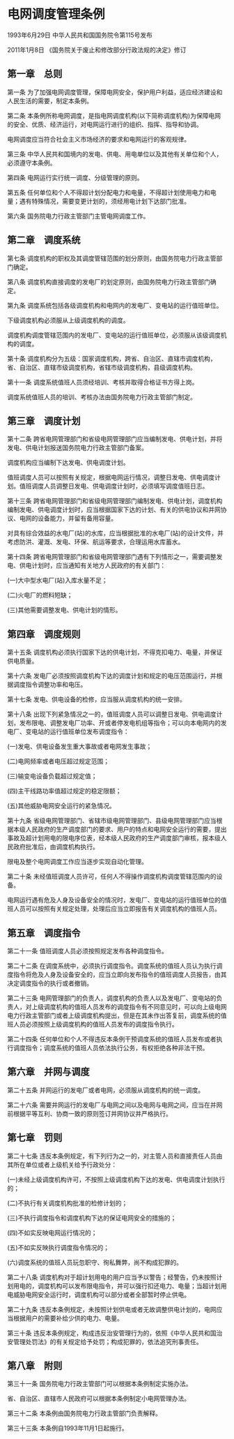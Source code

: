 # 电网调度管理条例

1993年6月29日 中华人民共和国国务院令第115号发布

2011年1月8日 《国务院关于废止和修改部分行政法规的决定》修订

<!-- INFO END -->

## 第一章　总则

第一条 为了加强电网调度管理，保障电网安全，保护用户利益，适应经济建设和人民生活的需要，制定本条例。

第二条 本条例所称电网调度，是指电网调度机构(以下简称调度机构)为保障电网的安全、优质、经济运行，对电网运行进行的组织、指挥、指导和协调。

电网调度应当符合社会主义市场经济的要求和电网运行的客观规律。

第三条 中华人民共和国境内的发电、供电、用电单位以及其他有关单位和个人，必须遵守本条例。

第四条 电网运行实行统一调度、分级管理的原则。

第五条 任何单位和个人不得超计划分配电力和电量，不得超计划使用电力和电量；遇有特殊情况，需要变更计划的，须经用电计划下达部门批准。

第六条 国务院电力行政主管部门主管电网调度工作。

## 第二章　调度系统

第七条 调度机构的职权及其调度管辖范围的划分原则，由国务院电力行政主管部门确定。

第八条 调度机构直接调度的发电厂的划定原则，由国务院电力行政主管部门确定。

第九条 调度系统包括各级调度机构和电网内的发电厂、变电站的运行值班单位。

下级调度机构必须服从上级调度机构的调度。

调度机构调度管辖范围内的发电厂、变电站的运行值班单位，必须服从该级调度机构的调度。

第十条 调度机构分为五级：国家调度机构，跨省、自治区、直辖市调度机构，省、自治区、直辖市级调度机构，省辖市级调度机构，县级调度机构。

第十一条 调度系统值班人员须经培训、考核并取得合格证书方得上岗。

调度系统值班人员的培训、考核办法由国务院电力行政主管部门制定。

## 第三章　调度计划

第十二条 跨省电网管理部门和省级电网管理部门应当编制发电、供电计划，并将发电、供电计划报送国务院电力行政主管部门备案。

调度机构应当编制下达发电、供电调度计划。

值班调度人员可以按照有关规定，根据电网运行情况，调整日发电、供电调度计划。值班调度人员调整日发电、供电调度计划时，必须填写调度值班日志。

第十三条 跨省电网管理部门和省级电网管理部门编制发电、供电计划，调度机构编制发电、供电调度计划时，应当根据国家下达的计划、有关的供电协议和并网协议、电网的设备能力，并留有备用容量。

对具有综合效益的水电厂(站)的水库，应当根据批准的水电厂(站)的设计文件，并考虑防洪、灌溉、发电、环保、航运等要求，合理运用水库蓄水。

第十四条 跨省电网管理部门和省级电网管理部门遇有下列情形之一，需要调整发电、供电计划时，应当通知有关地方人民政府的有关部门：

(一)大中型水电厂(站)入库水量不足；

(二)火电厂的燃料短缺；

(三)其他需要调整发电、供电计划的情形。

## 第四章　调度规则

第十五条 调度机构必须执行国家下达的供电计划，不得克扣电力、电量，并保证供电质量。

第十六条 发电厂必须按照调度机构下达的调度计划和规定的电压范围运行，并根据调度指令调整功率和电压。

第十七条 发电、供电设备的检修，应当服从调度机构的统一安排。

第十八条 出现下列紧急情况之一的，值班调度人员可以调整日发电、供电调度计划，发布限电、调整发电厂功率、开或者停发电机组等指令；可以向本电网内的发电厂、变电站的运行值班单位发布调度指令：

(一)发电、供电设备发生重大事故或者电网发生事故；

(二)电网频率或者电压超过规定范围；

(三)输变电设备负载超过规定值；

(四)主干线路功率值超过规定的稳定限额；

(五)其他威胁电网安全运行的紧急情况。

第十九条 省级电网管理部门、省辖市级电网管理部门、县级电网管理部门应当根据本级人民政府的生产调度部门的要求、用户的特点和电网安全运行的需要，提出事故及超计划用电的限电序位表，经本级人民政府的生产调度部门审核，报本级人民政府批准后，由调度机构执行。

限电及整个电网调度工作应当逐步实现自动化管理。

第二十条 未经值班调度人员许可，任何人不得操作调度机构调度管辖范围内的设备。

电网运行遇有危及人身及设备安全的情况时，发电厂、变电站的运行值班单位的值班人员可以按照有关规定处理，处理后应当立即报告有关调度机构的值班人员。

## 第五章　调度指令

第二十一条 值班调度人员必须按照规定发布各种调度指令。

第二十二条 在调度系统中，必须执行调度指令。调度系统的值班人员认为执行调度指令将危及人身及设备安全的，应当立即向发布指令的值班调度人员报告，由其决定调度指令的执行或者撤销。

第二十三条 电网管理部门的负责人，调度机构的负责人以及发电厂、变电站的负责人，对上级调度机构的值班人员发布的调度指令有不同意见时，可以向上级电网电力行政主管部门或者上级调度机构提出，但是在其未作出答复前，调度系统的值班人员必须按照上级调度机构的值班人员发布的调度指令执行。

第二十四条 任何单位和个人不得违反本条例干预调度系统的值班人员发布或者执行调度指令；调度系统的值班人员依法执行公务，有权拒绝各种非法干预。

## 第六章　并网与调度

第二十五条 并网运行的发电厂或者电网，必须服从调度机构的统一调度。

第二十六条 需要并网运行的发电厂与电网之间以及电网与电网之间，应当在并网前根据平等互利、协商一致的原则签订并网协议并严格执行。

## 第七章　罚则

第二十七条 违反本条例规定，有下列行为之一的，对主管人员和直接责任人员由其所在单位或者上级机关给予行政处分：

(一)未经上级调度机构许可，不按照上级调度机构下达的发电、供电调度计划执行的；

(二)不执行有关调度机构批准的检修计划的；

(三)不执行调度指令和调度机构下达的保证电网安全的措施的；

(四)不如实反映电网运行情况的；

(五)不如实反映执行调度指令情况的；

(六)调度系统的值班人员玩忽职守、徇私舞弊，尚不构成犯罪的。

第二十八条 调度机构对于超计划用电的用户应当予以警告；经警告，仍未按照计划用电的，调度机构可以发布限电指令，并可以强行扣还电力、电量；当超计划用电威胁电网安全运行时，调度机构可以部分或者全部暂时停止供电。

第二十九条 违反本条例规定，未按照计划供电或者无故调整供电计划的，电网应当根据用户的需要补给少供的电力、电量。

第三十条 违反本条例规定，构成违反治安管理行为的，依照《中华人民共和国治安管理处罚法》的有关规定给予处罚；构成犯罪的，依法追究刑事责任。

## 第八章　附则

第三十一条 国务院电力行政主管部门可以根据本条例制定实施办法。

省、自治区、直辖市人民政府可以根据本条例制定小电网管理办法。

第三十二条 本条例由国务院电力行政主管部门负责解释。

第三十三条 本条例自1993年11月1日起施行。

